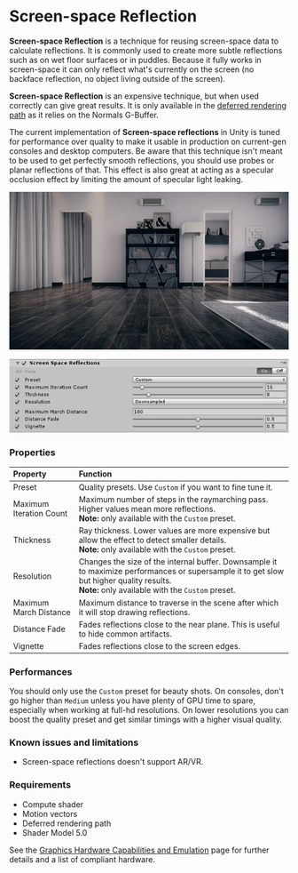 # Screen-space Reflection 

**Screen-space Reflection** is a technique for reusing screen-space data to calculate reflections. It is commonly used to create more subtle reflections such as on wet floor surfaces or in puddles. Because it fully works in screen-space it can only reflect what's currently on the screen (no backface reflection, no object living outside of the screen).

**Screen-space Reflection** is an expensive technique, but when used correctly can give great results. It is only available in the [deferred rendering path](https://docs.unity3d.com/Manual/RenderTech-DeferredShading.html) as it relies on the Normals G-Buffer.

The current implementation of **Screen-space reflections** in Unity is tuned for performance over quality to make it usable in production on current-gen consoles and desktop computers. Be aware that this technique isn't meant to be used to get perfectly smooth reflections, you should use probes or planar reflections of that. This effect is also great at acting as a specular occlusion effect by limiting the amount of specular light leaking.


![](images/screenshot-ssr.jpg)



![](images/ssr.png)


### Properties

| Property                | Function                                                     |
| :----------------------- | :------------------------------------------------------------ |
| Preset                  | Quality presets. Use `Custom` if you want to fine tune it.   |
| Maximum Iteration Count | Maximum number of steps in the raymarching pass. Higher values mean more reflections.<br />**Note:** only available with the `Custom` preset. |
| Thickness               | Ray thickness. Lower values are more expensive but allow the effect to detect smaller details.<br />**Note:** only available with the `Custom` preset. |
| Resolution              | Changes the size of the internal buffer. Downsample it to maximize performances or supersample it to get slow but higher quality results.<br />**Note:** only available with the `Custom` preset. |
| Maximum March Distance  | Maximum distance to traverse in the scene after which it will stop drawing reflections. |
| Distance Fade           | Fades reflections close to the near plane. This is useful to hide common artifacts. |
| Vignette                | Fades reflections close to the screen edges.                 |

### Performances

You should only use the `Custom` preset for beauty shots. On consoles, don't go higher than `Medium` unless you have plenty of GPU time to spare, especially when working at full-hd resolutions. On lower resolutions you can boost the quality preset and get similar timings with a higher visual quality.

### Known issues and limitations

- Screen-space reflections doesn't support AR/VR.

### Requirements

- Compute shader
- Motion vectors
- Deferred rendering path
- Shader Model 5.0

See the [Graphics Hardware Capabilities and Emulation](https://docs.unity3d.com/Manual/GraphicsEmulation.html) page for further details and a list of compliant hardware.